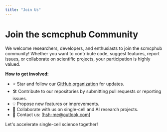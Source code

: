 ```yaml
---
title: "Join Us"
---
```


# Join the scmcphub Community

We welcome researchers, developers, and enthusiasts to join the scmcphub community! Whether you want to contribute code, suggest features, report issues, or collaborate on scientific projects, your participation is highly valued.

**How to get involved:**

- ⭐ Star and follow our [GitHub organization](https://github.com/scmcphub) for updates.
- 🛠️ Contribute to our repositories by submitting pull requests or reporting issues.
- 💡 Propose new features or improvements.
- 🤝 Collaborate with us on single-cell and AI research projects.
- 📧 Contact us: [hsh-me@outlook.com]

Let's accelerate single-cell science together! 
